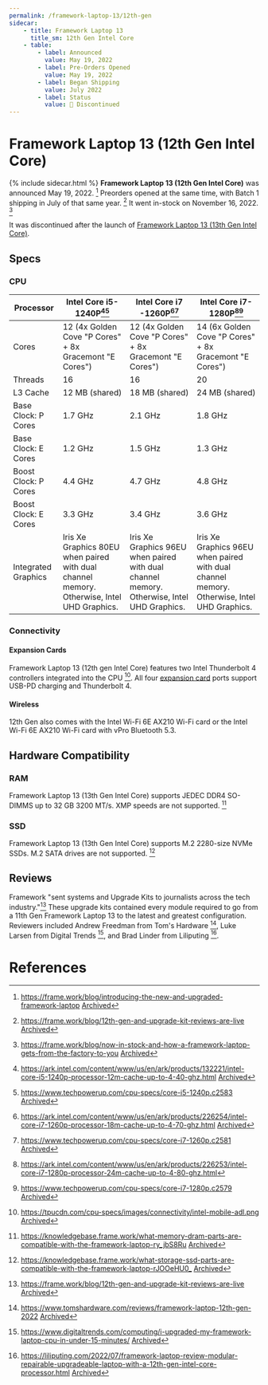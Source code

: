 ```yaml
---
permalink: /framework-laptop-13/12th-gen
sidecar:
    - title: Framework Laptop 13
      title_sm: 12th Gen Intel Core
    - table:
        - label: Announced
          value: May 19, 2022
        - label: Pre-Orders Opened
          value: May 19, 2022
        - label: Began Shipping
          value: July 2022
        - label: Status
          value: 🔴 Discontinued
---
```

# Framework Laptop 13 (12th Gen Intel Core)
{% include sidecar.html %}
**Framework Laptop 13 (12th Gen Intel Core)** was announced May 19, 2022. [^1] Preorders opened at the same time, with Batch 1 shipping in July of that same year. [^2] It went in-stock on November 16, 2022. [^3]

It was discontinued after the launch of [Framework Laptop 13 (13th Gen Intel Core)](/framework-laptop-13/13th-gen).

## Specs
### CPU

| Processor            | Intel Core i5-1240P[^4][^7] | Intel Core i7 -1260P[^5][^8] | Intel Core i7-1280P[^6][^9] |
| -------------------- | ------------------- | -------------------- | ------------------- |
| Cores                | 12 (4x Golden Cove "P Cores" + 8x Gracemont "E Cores") | 12 (4x Golden Cove "P Cores" + 8x Gracemont "E Cores") | 14 (6x Golden Cove "P Cores" + 8x Gracemont "E Cores") |
| Threads              | 16                  | 16                   | 20                  |                          
| L3 Cache             | 12 MB (shared)      | 18 MB (shared)       | 24 MB (shared)      |
| Base Clock: P Cores  | 1.7 GHz             | 2.1 GHz              | 1.8 GHz             |
| Base Clock: E Cores  | 1.2 GHz             | 1.5 GHz              | 1.3 GHz             |
| Boost Clock: P Cores | 4.4 GHz             | 4.7 GHz              | 4.8 GHz             |
| Boost Clock: E Cores | 3.3 GHz             | 3.4 GHz              | 3.6 GHz             |
| Integrated Graphics  | Iris Xe Graphics 80EU when paired with dual channel memory. Otherwise, Intel UHD Graphics. | Iris Xe Graphics 96EU when paired with dual channel memory. Otherwise, Intel UHD Graphics. | Iris Xe Graphics 96EU when paired with dual channel memory.  Otherwise, Intel UHD Graphics. |

### Connectivity
#### Expansion Cards
Framework Laptop 13 (12th gen Intel Core) features two Intel Thunderbolt 4 controllers integrated into the CPU [^10]. All four [expansion card](/expansion-cards) ports support USB-PD charging and Thunderbolt 4.

#### Wireless
12th Gen also comes with the Intel Wi-Fi 6E AX210 Wi-Fi card or the Intel Wi-Fi 6E AX210 Wi-Fi card with vPro Bluetooth 5.3.

## Hardware Compatibility
### RAM
Framework Laptop 13 (13th Gen Intel Core) supports JEDEC DDR4 SO-DIMMS up to 32 GB 3200 MT/s. XMP speeds are not supported. [^11]

### SSD
Framework Laptop 13 (13th Gen Intel Core) supports M.2 2280-size NVMe SSDs. M.2 SATA drives are not supported. [^12]

## Reviews

Framework "sent systems and Upgrade Kits to journalists across the tech industry."[^2] These upgrade kits contained every module required to go from a 11th Gen Framework Laptop 13 to the latest and greatest configuration. Reviewers included Andrew Freedman from Tom's Hardware [^13], Luke Larsen from Digital Trends [^14], and Brad Linder from Liliputing [^15].

# References
[^1]: <https://frame.work/blog/introducing-the-new-and-upgraded-framework-laptop> [Archived](https://web.archive.org/web/20250114033451/https://frame.work/blog/introducing-the-new-and-upgraded-framework-laptop) 
[^2]: <https://frame.work/blog/12th-gen-and-upgrade-kit-reviews-are-live> [Archived](http://web.archive.org/web/20250114044854/https://frame.work/blog/12th-gen-and-upgrade-kit-reviews-are-live) 
[^3]: <https://frame.work/blog/now-in-stock-and-how-a-framework-laptop-gets-from-the-factory-to-you> [Archived](http://web.archive.org/web/20250114015720/https://frame.work/blog/now-in-stock-and-how-a-framework-laptop-gets-from-the-factory-to-you) 
[^4]: <https://ark.intel.com/content/www/us/en/ark/products/132221/intel-core-i5-1240p-processor-12m-cache-up-to-4-40-ghz.html> [Archived](http://web.archive.org/web/20240728044230/https://ark.intel.com/content/www/us/en/ark/products/132221/intel-core-i5-1240p-processor-12m-cache-up-to-4-40-ghz.html) 
[^5]: <https://ark.intel.com/content/www/us/en/ark/products/226254/intel-core-i7-1260p-processor-18m-cache-up-to-4-70-ghz.html> [Archived](http://web.archive.org/web/20240911100144/https://ark.intel.com/content/www/us/en/ark/products/226254/intel-core-i7-1260p-processor-18m-cache-up-to-4-70-ghz.html) 
[^6]: <https://ark.intel.com/content/www/us/en/ark/products/226253/intel-core-i7-1280p-processor-24m-cache-up-to-4-80-ghz.html>
[^7]: <https://www.techpowerup.com/cpu-specs/core-i5-1240p.c2583> [Archived](https://web.archive.org/web/20250114050253/https://www.techpowerup.com/cpu-specs/core-i5-1240p.c2583) 
[^8]: <https://www.techpowerup.com/cpu-specs/core-i7-1260p.c2581> [Archived](https://web.archive.org/web/20250114050618/https://www.techpowerup.com/cpu-specs/core-i7-1260p.c2581) 
[^9]: <https://www.techpowerup.com/cpu-specs/core-i7-1280p.c2579> [Archived](https://web.archive.org/web/20250114051314/https://www.techpowerup.com/cpu-specs/core-i7-1280p.c2579) 
[^10]: <https://tpucdn.com/cpu-specs/images/connectivity/intel-mobile-adl.png> [Archived](http://web.archive.org/web/20240929064313/https://tpucdn.com/cpu-specs/images/connectivity/intel-mobile-adl.png) 
[^11]: <https://knowledgebase.frame.work/what-memory-dram-parts-are-compatible-with-the-framework-laptop-ry_jbS8Ru> [Archived](http://web.archive.org/web/20250110070613/https://knowledgebase.frame.work/what-memory-dram-parts-are-compatible-with-the-framework-laptop-ry_jbS8Ru) 
[^12]: <https://knowledgebase.frame.work/what-storage-ssd-parts-are-compatible-with-the-framework-laptop-rJOOeHU0_> [Archived](http://web.archive.org/web/20250114025142/https://knowledgebase.frame.work/what-storage-ssd-parts-are-compatible-with-the-framework-laptop-rJOOeHU0_) 
[^13]: <https://www.tomshardware.com/reviews/framework-laptop-12th-gen-2022> [Archived](http://web.archive.org/web/20250110070534/https://www.tomshardware.com/reviews/framework-laptop-12th-gen-2022) 
[^14]: <https://www.digitaltrends.com/computing/i-upgraded-my-framework-laptop-cpu-in-under-15-minutes/> [Archived](https://web.archive.org/web/20250114051734/https://www.digitaltrends.com/computing/i-upgraded-my-framework-laptop-cpu-in-under-15-minutes/) 
[^15]: <https://liliputing.com/2022/07/framework-laptop-review-modular-repairable-upgradeable-laptop-with-a-12th-gen-intel-core-processor.html> [Archived](https://web.archive.org/web/20250114052203/https://liliputing.com/2022/07/framework-laptop-review-modular-repairable-upgradeable-laptop-with-a-12th-gen-intel-core-processor.html) 
